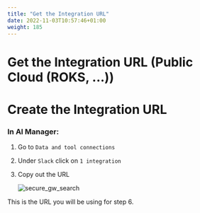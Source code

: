 ```yaml
---
title: "Get the Integration URL"
date: 2022-11-03T10:57:46+01:00
weight: 185
---
```


# Get the Integration URL (Public Cloud (ROKS, ...))


# Create the Integration URL

### In AI Manager:

1. Go to `Data and tool connections`
2. Under `Slack` click on `1 integration`
3. Copy out the URL

	![secure_gw_search](/cp4waiops-training/pics/slack/slack004.png)

This is the URL you will be using for step 6.
















